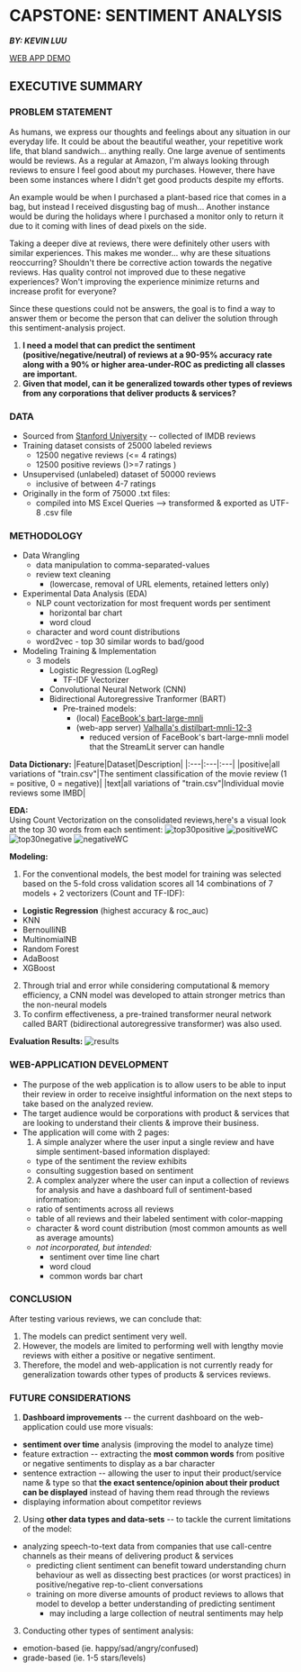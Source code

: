 #  CAPSTONE: SENTIMENT ANALYSIS
***BY: KEVIN LUU***

[WEB APP DEMO](https://share.streamlit.io/l-kevin/sentiment_analysis/main/webapp/main_app.py)

## EXECUTIVE SUMMARY

### PROBLEM STATEMENT
As humans, we express our thoughts and feelings about any situation in our everyday life. It could be about the beautiful weather, your repetitive work life, that bland sandwich... anything really. One large avenue of sentiments would be reviews. As a regular at Amazon, I'm always looking through reviews to ensure I feel good about my purchases. However, there have been some instances where I didn't get good products despite my efforts.

An example would be when I purchased a plant-based rice that comes in a bag, but instead I received disgusting bag of mush...
Another instance would be during the holidays where I purchased a monitor only to return it due to it coming with lines of dead pixels  on the side.

Taking a deeper dive at reviews, there were definitely other users with similar experiences. This makes me wonder... why are these situations reoccurring? Shouldn't there be corrective action towards the negative reviews. Has quality control not improved due to these negative experiences? Won't improving the experience minimize returns and increase profit for everyone?

Since these questions could not be answers, the goal is to find a way to answer them or become the person that can deliver the solution through this sentiment-analysis project.

1. **I need a model that can predict the sentiment (positive/negative/neutral) of reviews at a 90-95% accuracy rate along with a 90% or higher area-under-ROC as predicting all classes are important.**
2. **Given that model, can it be generalized towards other types of reviews from any corporations that deliver products & services?**


### DATA
- Sourced from [Stanford University](http://ai.stanford.edu/~amaas/data/sentiment/) -- collected of IMDB reviews
- Training dataset consists of 25000 labeled reviews
  - 12500 negative reviews (<= 4 ratings)
  - 12500 positive reviews ()>=7 ratings )
- Unsupervised (unlabeled) dataset of 50000 reviews
  - inclusive of between 4-7 ratings
- Originally in the form of 75000 .txt files:
  - compiled into MS Excel Queries --> transformed & exported as UTF-8 .csv file

### METHODOLOGY
- Data Wrangling
    - data manipulation to comma-separated-values
    - review text cleaning
      - (lowercase, removal of URL elements, retained letters only)
- Experimental Data Analysis (EDA)
    - NLP count vectorization for most frequent words per sentiment
      - horizontal bar chart
      - word cloud
    - character and word count distributions
    - word2vec - top 30 similar words to bad/good
- Modeling Training & Implementation
    - 3 models
      - Logistic Regression (LogReg)
        - TF-IDF Vectorizer
      - Convolutional Neural Network (CNN)
      - Bidirectional Autoregressive Tranformer (BART)
        - Pre-trained models:
          - (local) [FaceBook's bart-large-mnli](https://huggingface.co/facebook/bart-large-mnli)
          - (web-app server) [Valhalla's distilbart-mnli-12-3](https://huggingface.co/valhalla/distilbart-mnli-12-3)
            - reduced version of FaceBook's bart-large-mnli model that the StreamLit server can handle

**Data Dictionary:**
|Feature|Dataset|Description|
|:---|:---|:---|
|positive|all variations of "train.csv"|The sentiment classification of the movie review (1 = positive, 0 = negative)|
|text|all variations of "train.csv"|Individual movie reviews some IMBD|

**EDA:**
<br>Using Count Vectorization on the consolidated reviews,here's a visual look at the top 30 words from each sentiment:
![top30positive](images/postive30.png "Most frequent words in positive reviews")
![positiveWC](images/positive_wc.png "Positive word cloud")
![top30negative](images/negative30.png "Most frequent words in negative reviews")
![negativeWC](images/negative_wc.png "Negative word cloud")

**Modeling:**
1. For the conventional models, the best model for training was selected based on the 5-fold cross validation scores all 14 combinations of 7 models + 2 vectorizers (Count and TF-IDF):
  - **Logistic Regression** (highest accuracy & roc_auc)
  - KNN
  - BernoulliNB
  - MultinomialNB
  - Random Forest
  - AdaBoost
  - XGBoost
2. Through trial and error while considering computational & memory efficiency, a CNN model was developed to attain stronger metrics than the non-neural models
3. To confirm effectiveness, a pre-trained transformer neural network called BART (bidirectional autoregressive transformer) was also used.

**Evaluation Results:**
![results](images/model_results.png "results")


### WEB-APPLICATION DEVELOPMENT
- The purpose of the web application is to allow users to be able to input their review in order to receive insightful information on the next steps to take based on the analyzed review.
- The target audience would be corporations with product & services that are looking to understand their clients & improve their business.
- The application will come with 2 pages:
  1. A simple analyzer where the user input a single review and have simple sentiment-based information displayed:
    - type of the sentiment the review exhibits
    - consulting suggestion based on sentiment
  2. A complex analyzer where the user can input a collection of reviews for analysis and have a dashboard full of sentiment-based information:
    - ratio of sentiments across all reviews
    - table of all reviews and their labeled sentiment with color-mapping
    - character & word count distribution (most common amounts as well as average amounts)
    - *not incorporated, but intended:*
      - sentiment over time line chart
      - word cloud
      - common words bar chart

### CONCLUSION
After testing various reviews, we can conclude that:
1. The models can predict sentiment very well.
2. However, the models are limited to performing well with lengthy movie reviews with either a positive or negative sentiment.
3. Therefore, the model and web-application is not currently ready for generalization towards other types of products & services reviews.

### FUTURE CONSIDERATIONS
1. **Dashboard improvements** -- the current dashboard on the web-application could use more visuals:
  - **sentiment over time** analysis (improving the model to analyze time)
  - feature extraction -- extracting the **most common words** from positive or negative sentiments to display as a bar character
  - sentence extraction -- allowing the user to input their product/service name & type so that **the exact sentence/opinion about their product can be displayed** instead of having them read through the reviews
  - displaying information about competitor reviews
2. Using **other data types and data-sets** -- to tackle the current limitations of the model:
  - analyzing speech-to-text data from companies that use call-centre channels as their means of delivering product & services
    - predicting client sentiment can benefit toward understanding churn behaviour as well as dissecting best practices (or worst practices) in positive/negative rep-to-client conversations
    - training on more diverse amounts of product reviews to allows that model to develop a better understanding of predicting sentiment
      - may including a large collection of neutral sentiments may help
3. Conducting other types of sentiment analysis:
  - emotion-based (ie. happy/sad/angry/confused)
  - grade-based (ie. 1-5 stars/levels)
